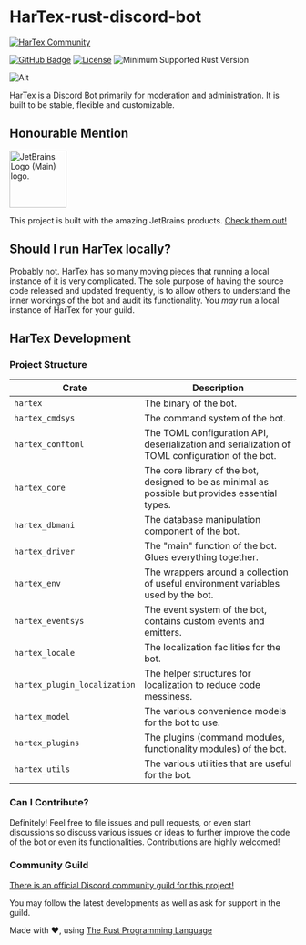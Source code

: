 HarTex-rust-discord-bot
=======================

[![HarTex Community](https://img.shields.io/discord/886101109331075103?color=%237289DA&label=HarTex%20Community&logo=discord&style=for-the-badge)](https://discord.gg/Xu8453VBAv)

[![GitHub Badge](https://img.shields.io/badge/github-HarTex-6f42c1.svg?style=for-the-badge&logo=github)](https://github.com/HT-Studios/HarTex-rust-discord-bot)
[![License](https://img.shields.io/github/license/HarTexTeam/HarTex-rust-discord-bot?style=for-the-badge&logo=pastebin)](https://www.apache.org/licenses/LICENSE-2.0.txt)
![Minimum Supported Rust Version](https://img.shields.io/badge/rust-1.59-93450a.svg?style=for-the-badge&logo=rust)

![Alt](https://repobeats.axiom.co/api/embed/19c38ac467e75c4e7bb533031896ac6e299321c6.svg "Repobeats analytics image")

HarTex is a Discord Bot primarily for moderation and administration. It is built to be stable, flexible and customizable.

Honourable Mention
------------------

<img src="https://resources.jetbrains.com/storage/products/company/brand/logos/jb_beam.png" alt="JetBrains Logo (Main) logo." width="100">

This project is built with the amazing JetBrains products. [Check them out!](https://www.jetbrains.com/)

Should I run HarTex locally?
----------------------------

Probably not. HarTex has so many moving pieces that running a local instance of it is very complicated. The sole purpose of having
the source code released and updated frequently, is to allow others to understand the inner workings of the bot and audit its functionality.
You *may* run a local instance of HarTex for your guild.

HarTex Development
------------------

### Project Structure

| Crate                        | Description                                                                                      |
|------------------------------|--------------------------------------------------------------------------------------------------|
| `hartex`                     | The binary of the bot.                                                                           |
| `hartex_cmdsys`              | The command system of the bot.                                                                   |
| `hartex_conftoml`            | The TOML configuration API, deserialization and serialization of TOML configuration of the bot.  |
| `hartex_core`                | The core library of the bot, designed to be as minimal as possible but provides essential types. |
| `hartex_dbmani`              | The database manipulation component of the bot.                                                  |
| `hartex_driver`              | The "main" function of the bot. Glues everything together.                                       |
| `hartex_env`                 | The wrappers around a collection of useful environment variables used by the bot.                |
| `hartex_eventsys`            | The event system of the bot, contains custom events and emitters.                                |
| `hartex_locale`              | The localization facilities for the bot.                                                         |
| `hartex_plugin_localization` | The helper structures for localization to reduce code messiness.                                 |
| `hartex_model`               | The various convenience models for the bot to use.                                               |
| `hartex_plugins`             | The plugins (command modules, functionality modules) of the bot.                                 |
| `hartex_utils`               | The various utilities that are useful for the bot.                                               |

### Can I Contribute?

Definitely! Feel free to file issues and pull requests, or even start discussions so discuss various issues or ideas to further
improve the code of the bot or even its functionalities. Contributions are highly welcomed!

### Community Guild

[There is an official Discord community guild for this project!](https://discord.gg/Xu8453VBAv)

You may follow the latest developments as well as ask for support in the guild.

Made with :heart:, using [The Rust Programming Language](https://www.rust-lang.org/)